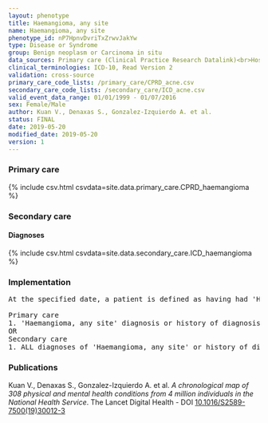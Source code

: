 ```yaml
---
layout: phenotype
title: Haemangioma, any site
name: Haemangioma, any site
phenotype_id: nP7HpnvDvriTxZrwvJakYw 
type: Disease or Syndrome
group: Benign neoplasm or Carcinoma in situ
data_sources: Primary care (Clinical Practice Research Datalink)<br>Hospitalizations (Hospital Episode Statistics) 
clinical_terminologies: ICD-10, Read Version 2 
validation: cross-source
primary_care_code_lists: /primary_care/CPRD_acne.csv
secondary_care_code_lists: /secondary_care/ICD_acne.csv
valid_event_data_range: 01/01/1999 - 01/07/2016
sex: Female/Male
author: Kuan V., Denaxas S., Gonzalez-Izquierdo A. et al.
status: FINAL
date: 2019-05-20
modified_date: 2019-05-20
version: 1
---
```

### Primary care 
{% include csv.html csvdata=site.data.primary_care.CPRD_haemangioma %}
### Secondary care 
#### Diagnoses 
{% include csv.html csvdata=site.data.secondary_care.ICD_haemangioma %}
### Implementation 
<pre>At the specified date, a patient is defined as having had 'Haemangioma, any site' IF they meet the criteria for any of the following on or before the specified date. The earliest date on which the individual meets any of the following criteria on or before the specified date is defined as the first event date:

Primary care
1. 'Haemangioma, any site' diagnosis or history of diagnosis during a consultation 
OR
Secondary care
1. ALL diagnoses of 'Haemangioma, any site' or history of diagnosis during a hospitalization</pre> 
 
### Publications 
Kuan V., Denaxas S., Gonzalez-Izquierdo A. et al. _A chronological map of 308 physical and mental health conditions from 4 million individuals in the National Health Service_. The Lancet Digital Health - DOI <a href='https://www.thelancet.com/journals/landig/article/PIIS2589-7500(19)30012-3/fulltext'>10.1016/S2589-7500(19)30012-3</a>